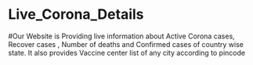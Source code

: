 # Live_Corona_Details
#Our Website is Providing live information about Active Corona cases,
            Recover cases , Number of deaths and Confirmed cases of country wise state. It also provides Vaccine center list of any city according to pincode
